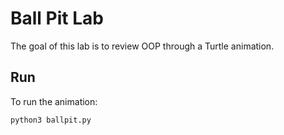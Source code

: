 # Ball Pit Lab

The goal of this lab is to review OOP through a Turtle animation. 

## Run

To run the animation:
```shell
python3 ballpit.py
```
